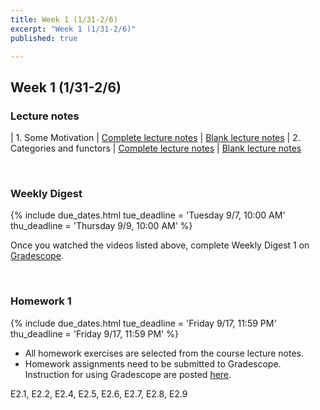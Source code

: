 ```yaml
---
title: Week 1 (1/31-2/6)
excerpt: "Week 1 (1/31-2/6)"
published: true

---
```


<style>
.tablelines table, .tablelines td, .tablelines th {
        border: 1px solid black;
        }
</style>

## Week 1 (1/31-2/6)



### Lecture notes



| 1. Some Motivation | [Complete lecture notes][1a] | [Blank lecture notes][1b]
| 2. Categories and functors | [Complete lecture notes][2a] | [Blank lecture notes][2b]

[1a]: {{site.baseurl}}/assets/notes/mth428_notes_1.pdf
[1b]: {{site.baseurl}}/assets/blanks/mth428_blanks_1.pdf
[2a]: {{site.baseurl}}/assets/notes/mth428_notes_2.pdf
[2b]: {{site.baseurl}}/assets/blanks/mth428_blanks_2.pdf




<br/>

### Weekly Digest

{% include due_dates.html
tue_deadline = 'Tuesday 9/7, 10:00 AM'
thu_deadline = 'Thursday 9/9, 10:00 AM'
%}

Once you watched the videos listed above, complete Weekly Digest 1 on [Gradescope](https://www.gradescope.com).

<br/>


### Homework 1

{% include due_dates.html
tue_deadline = 'Friday 9/17, 11:59 PM'
thu_deadline = 'Friday 9/17, 11:59 PM'
%}


* All homework exercises are selected from the course lecture notes.
* Homework assignments need to be submitted to Gradescope. Instruction for
using Gradescope are posted [here](https://gradescope.ubmath.info).

E2.1, E2.2, E2.4, E2.5, E2.6, E2.7, E2.8, E2.9
